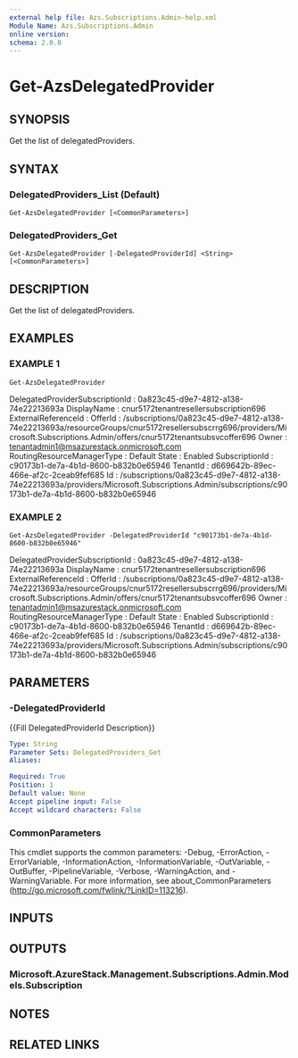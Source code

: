 ```yaml
---
external help file: Azs.Subscriptions.Admin-help.xml
Module Name: Azs.Subscriptions.Admin
online version:
schema: 2.0.0
---
```


# Get-AzsDelegatedProvider

## SYNOPSIS
Get the list of delegatedProviders.

## SYNTAX

### DelegatedProviders_List (Default)
```
Get-AzsDelegatedProvider [<CommonParameters>]
```

### DelegatedProviders_Get
```
Get-AzsDelegatedProvider [-DelegatedProviderId] <String> [<CommonParameters>]
```

## DESCRIPTION
Get the list of delegatedProviders.

## EXAMPLES

### EXAMPLE 1
```
Get-AzsDelegatedProvider
```

DelegatedProviderSubscriptionId : 0a823c45-d9e7-4812-a138-74e22213693a
        DisplayName                     : cnur5172tenantresellersubscription696
        ExternalReferenceId             : 
        OfferId                         : /subscriptions/0a823c45-d9e7-4812-a138-74e22213693a/resourceGroups/cnur5172resellersubscrrg696/providers/Microsoft.Subscriptions.Admin/offers/cnur5172tenantsubsvcoffer696
        Owner                           : tenantadmin1@msazurestack.onmicrosoft.com
        RoutingResourceManagerType      : Default
        State                           : Enabled
        SubscriptionId                  : c90173b1-de7a-4b1d-8600-b832b0e65946
        TenantId                        : d669642b-89ec-466e-af2c-2ceab9fef685
        Id                              : /subscriptions/0a823c45-d9e7-4812-a138-74e22213693a/providers/Microsoft.Subscriptions.Admin/subscriptions/c90173b1-de7a-4b1d-8600-b832b0e65946

### EXAMPLE 2
```
Get-AzsDelegatedProvider -DelegatedProviderId "c90173b1-de7a-4b1d-8600-b832b0e65946"
```

DelegatedProviderSubscriptionId : 0a823c45-d9e7-4812-a138-74e22213693a
DisplayName                     : cnur5172tenantresellersubscription696
ExternalReferenceId             : 
OfferId                         : /subscriptions/0a823c45-d9e7-4812-a138-74e22213693a/resourceGroups/cnur5172resellersubscrrg696/providers/Microsoft.Subscriptions.Admin/offers/cnur5172tenantsubsvcoffer696
Owner                           : tenantadmin1@msazurestack.onmicrosoft.com
RoutingResourceManagerType      : Default
State                           : Enabled
SubscriptionId                  : c90173b1-de7a-4b1d-8600-b832b0e65946
TenantId                        : d669642b-89ec-466e-af2c-2ceab9fef685
Id                              : /subscriptions/0a823c45-d9e7-4812-a138-74e22213693a/providers/Microsoft.Subscriptions.Admin/subscriptions/c90173b1-de7a-4b1d-8600-b832b0e65946

## PARAMETERS

### -DelegatedProviderId
{{Fill DelegatedProviderId Description}}

```yaml
Type: String
Parameter Sets: DelegatedProviders_Get
Aliases:

Required: True
Position: 1
Default value: None
Accept pipeline input: False
Accept wildcard characters: False
```

### CommonParameters
This cmdlet supports the common parameters: -Debug, -ErrorAction, -ErrorVariable, -InformationAction, -InformationVariable, -OutVariable, -OutBuffer, -PipelineVariable, -Verbose, -WarningAction, and -WarningVariable. For more information, see about_CommonParameters (http://go.microsoft.com/fwlink/?LinkID=113216).

## INPUTS

## OUTPUTS

### Microsoft.AzureStack.Management.Subscriptions.Admin.Models.Subscription

## NOTES

## RELATED LINKS
